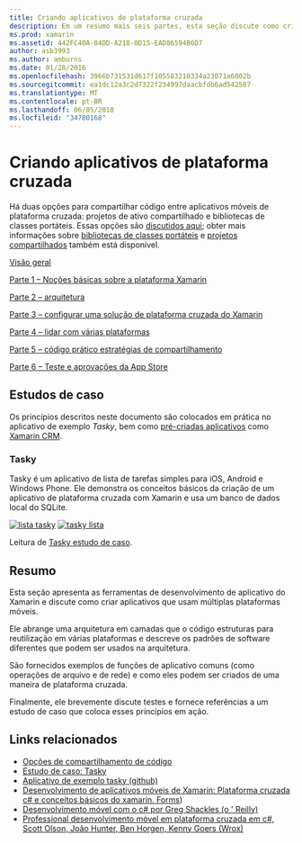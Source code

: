 ```yaml
---
title: Criando aplicativos de plataforma cruzada
description: Em um resumo mais seis partes, esta seção discute como criar aplicativos usando a plataforma de desenvolvimento do Xamarin – de Noções básicas sobre o funcionamento do Xamarin para criar aplicativos móveis e, em seguida, testar e implantar para as várias lojas de aplicativos.
ms.prod: xamarin
ms.assetid: 442FC40A-84DD-A218-0D15-EAD86594B6D7
author: asb3993
ms.author: amburns
ms.date: 01/28/2016
ms.openlocfilehash: 3966b731531d617f105583210334a23071a6802b
ms.sourcegitcommit: ea1dc12a3c2d7322f234997daacbfdb6ad542507
ms.translationtype: MT
ms.contentlocale: pt-BR
ms.lasthandoff: 06/05/2018
ms.locfileid: "34780168"
---
```

# <a name="building-cross-platform-applications"></a>Criando aplicativos de plataforma cruzada

Há duas opções para compartilhar código entre aplicativos móveis de plataforma cruzada: projetos de ativo compartilhado e bibliotecas de classes portáteis. Essas opções são [discutidos aqui](~/cross-platform/app-fundamentals/code-sharing.md); obter mais informações sobre [bibliotecas de classes portáteis](~/cross-platform/app-fundamentals/pcl.md) e [projetos compartilhados](~/cross-platform/app-fundamentals/shared-projects.md) também está disponível.

<a name="Sections" />

 [Visão geral](~/cross-platform/app-fundamentals/building-cross-platform-applications/overview.md)

 [Parte 1 – Noções básicas sobre a plataforma Xamarin](~/cross-platform/app-fundamentals/building-cross-platform-applications/understanding-the-xamarin-mobile-platform.md)

 [Parte 2 – arquitetura](~/cross-platform/app-fundamentals/building-cross-platform-applications/architecture.md)

 [Parte 3 – configurar uma solução de plataforma cruzada do Xamarin](~/cross-platform/app-fundamentals/building-cross-platform-applications/setting-up-a-xamarin-cross-platform-solution.md)

 [Parte 4 – lidar com várias plataformas](~/cross-platform/app-fundamentals/building-cross-platform-applications/platform-divergence-abstraction-divergent-implementation.md)

 [Parte 5 – código prático estratégias de compartilhamento](~/cross-platform/app-fundamentals/building-cross-platform-applications/practical-code-sharing-strategies.md)

 [Parte 6 – Teste e aprovações da App Store](~/cross-platform/app-fundamentals/building-cross-platform-applications/testing-and-app-store-approvals.md)

 <a name="Cross-Platform_Mobile_Application_Case_Studies" />

## <a name="case-studies"></a>Estudos de caso

Os princípios descritos neste documento são colocados em prática no aplicativo de exemplo *Tasky*, bem como [pré-criadas aplicativos](https://xamarin.com/prebuilt) como [Xamarin CRM](https://xamarin.com/prebuilt/#xamarincrm).

 <a name="Tasky" />

### <a name="tasky"></a>Tasky

Tasky é um aplicativo de lista de tarefas simples para iOS, Android e Windows Phone.
Ele demonstra os conceitos básicos da criação de um aplicativo de plataforma cruzada com Xamarin e usa um banco de dados local do SQLite.

 [![lista tasky](images/iphone-list-sml.png)](images/iphone-list.png#lightbox) [ ![tasky lista](images/iphone-list-sml.png)](images/iphone-list.png#lightbox)

Leitura de [Tasky estudo de caso](~/cross-platform/app-fundamentals/building-cross-platform-applications/case-study-tasky.md).

## <a name="summary"></a>Resumo

Esta seção apresenta as ferramentas de desenvolvimento de aplicativo do Xamarin e discute como criar aplicativos que usam múltiplas plataformas móveis.

Ele abrange uma arquitetura em camadas que o código estruturas para reutilização em várias plataformas e descreve os padrões de software diferentes que podem ser usados na arquitetura.

São fornecidos exemplos de funções de aplicativo comuns (como operações de arquivo e de rede) e como eles podem ser criados de uma maneira de plataforma cruzada.

Finalmente, ele brevemente discute testes e fornece referências a um estudo de caso que coloca esses princípios em ação.

## <a name="related-links"></a>Links relacionados

- [Opções de compartilhamento de código](~/cross-platform/app-fundamentals/code-sharing.md)
- [Estudo de caso: Tasky](~/cross-platform/app-fundamentals/building-cross-platform-applications/case-study-tasky.md)
- [Aplicativo de exemplo tasky (github)](https://developer.xamarin.com/samples/mobile/TaskyPortable/)
- [Desenvolvimento de aplicativos móveis de Xamarin: Plataforma cruzada c# e conceitos básicos do xamarin. Forms](http://www.amazon.com/Xamarin-Mobile-Application-Development-Cross-Platform/dp/1484202155/))
- [Desenvolvimento móvel com o c# por Greg Shackles (o ' Reilly)](http://shop.oreilly.com/product/0636920024002.do)
- [Professional desenvolvimento móvel em plataforma cruzada em c#, Scott Olson, João Hunter, Ben Horgen, Kenny Goers (Wrox)](http://www.wiley.com/WileyCDA/WileyTitle/productCd-1118157702.html)
